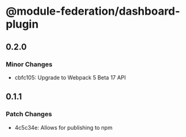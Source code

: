 # @module-federation/dashboard-plugin

## 0.2.0

### Minor Changes

- cbfc105: Upgrade to Webpack 5 Beta 17 API

## 0.1.1

### Patch Changes

- 4c5c34e: Allows for publishing to npm
